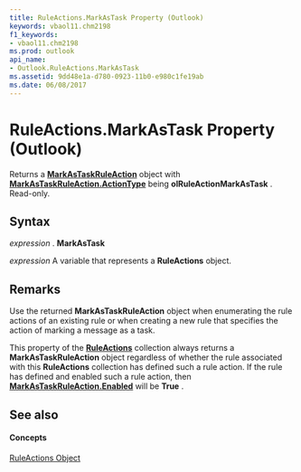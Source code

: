 ```yaml
---
title: RuleActions.MarkAsTask Property (Outlook)
keywords: vbaol11.chm2198
f1_keywords:
- vbaol11.chm2198
ms.prod: outlook
api_name:
- Outlook.RuleActions.MarkAsTask
ms.assetid: 9dd48e1a-d780-0923-11b0-e980c1fe19ab
ms.date: 06/08/2017
---
```



# RuleActions.MarkAsTask Property (Outlook)

Returns a  **[MarkAsTaskRuleAction](Outlook.MarkAsTaskRuleAction.md)** object with **[MarkAsTaskRuleAction.ActionType](Outlook.MarkAsTaskRuleAction.ActionType.md)** being **olRuleActionMarkAsTask** . Read-only.


## Syntax

 _expression_ . **MarkAsTask**

 _expression_ A variable that represents a **RuleActions** object.


## Remarks

Use the returned  **MarkAsTaskRuleAction** object when enumerating the rule actions of an existing rule or when creating a new rule that specifies the action of marking a message as a task.

This property of the  **[RuleActions](Outlook.RuleActions.md)** collection always returns a **MarkAsTaskRuleAction** object regardless of whether the rule associated with this **RuleActions** collection has defined such a rule action. If the rule has defined and enabled such a rule action, then **[MarkAsTaskRuleAction.Enabled](Outlook.MarkAsTaskRuleAction.Enabled.md)** will be **True** .


## See also


#### Concepts


[RuleActions Object](Outlook.RuleActions.md)

